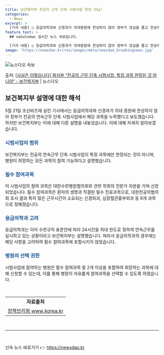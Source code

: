 ```yaml
---
title: 보건복지부 전공의 근무 단축 시범사업 한정 아님!
categories:
  - News
excerpt: >
  [기사 내용] ○ 응급의학과와 신경과가 의대증원에 찬성하지 않아 정부가 앙심을 품고 전공의 연속근무 단축 시…
feature_text: >
  ## seoulnews 실시간 뉴스 속보입니다.

  [기사 내용] ○ 응급의학과와 신경과가 의대증원에 찬성하지 않아 정부가 앙심을 품고 전공의 연속근무 단축 시…
image: 'https://newsdao.kr/res/images/meta/newsdao_breakingnews.jpg'
---
```


![뉴스다오 속보](https://newsdao.kr/res/images/meta/newsdao_breakingnews.jpg)

<p>출처: <a href="https://newsdao.kr/3880" rel="dofollow">[사실은 이렇습니다] 복지부 “전공의 근무 단축 시범사업, 특정 과목 한정된 것 아니야” - 보건복지부</a> | 뉴스다오</p>

<h2 data-ke-size="size26">보건복지부 설명에 대한 해석</h2>
<p data-ke-size="size16">5월 21일 조선비즈에 실린 기사에서는 응급의학과와 신경과가 의대 증원에 찬성하지 않아 정부가 전공의 연속근무 단축 시범사업에서 해당 과목을 누락했다고 보도했습니다. 하지만 보건복지부는 이에 대해 다른 설명을 내놓았습니다. 이에 대해 자세히 알아보겠습니다.</p>

<h3><b><span style="color: #1a5490;">시범사업의 범위</span></b></h3>
<p data-ke-size="size16">보건복지부는 전공의 연속근무 단축 시범사업이 특정 과목에만 한정되는 것이 아니며, 병원이 희망하는 모든 과목이 참여 가능하다고 설명했습니다.</p>

<h3><b><span style="color: #1a5490;">필수 참여과목</span></b></h3>
<p data-ke-size="size16">이 시범사업의 참여 과목은 대한수련병원협의회와 관련 학회의 전문가 자문을 거쳐 선정되었습니다. 필수 참여과목은 환자의 생명과 직결된 필수 진료과목으로, 대한전공의협의회 조사 결과 특히 많은 근무시간이 소요되는 신경외과, 심장혈관흉부외과 등 6개 과목으로 정해졌습니다.</p>

<h3><b><span style="color: #1a5490;">응급의학과 고려</span></b></h3>
<p data-ke-size="size16">응급의학과는 이미 수련규칙 표준안에 따라 24시간을 최대 한도로 정하여 연속근무를 실시하고 있는 상황이라고 보건복지부는 설명했습니다. 따라서 응급의학과의 경우에는 해당 사항을 고려하여 필수 참여과목에 포함시키지 않았습니다.</p>

<h3><b><span style="color: #1a5490;">병원의 선택 권한</span></b></h3>
<p data-ke-size="size16">시범사업에 참여하는 병원은 필수 참여과목 중 2개 이상을 포함하여 희망하는 과목에 대해 신청할 수 있는데, 이를 통해 병원이 자유롭게 참여과목을 선택할 수 있도록 하였습니다.</p>

<p data-ke-size="size16">&nbsp;</p>
<table>
	<tbody>
		<tr>
			<td style="text-align: center; height: 17px;"><b>자료출처</b></td>
		</tr>
		<tr>
			<td style="text-align: center; height: 17px;"><a href="https://newsdao.kr/3880">정책브리핑 www.korea.kr</a></td>
		</tr>
	</tbody>
</table>
<p data-ke-size="size16">&nbsp;</p>
<hr>
<p data-ke-size="size16">&nbsp;</p> 

신속 뉴스 바로가기 👉 <a href="https://newsdao.kr" rel="dofollow">https://newsdao.kr</a>


